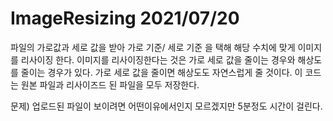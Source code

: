 # ImageResizing 2021/07/20
파일의 가로값과 세로 값을 받아 가로 기준/ 세로 기준 을 택해 해당 수치에 맞게 이미지를 리사이징 한다. 
이미지를 리사이징한다는 것은 가로 세로 값을 줄이는 경우와 해상도를 줄이는 경우가 있다. 
가로 세로 값을 줄이면 해상도도 자연스럽게 줄 것이다.
이 코드는 원본 파일과 리사이즈드 된 파일을 모두 저장한다. 

문제) 업로드된 파일이 보이려면 어떤이유에서인지 모르겠지만 5분정도 시간이 걸린다. 
